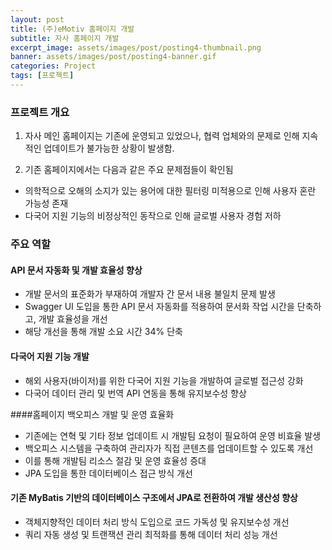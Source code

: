 ```yaml
---
layout: post
title: (주)eMotiv 홈페이지 개발
subtitle: 자사 홈페이지 개발
excerpt_image: assets/images/post/posting4-thumbnail.png
banner: assets/images/post/posting4-banner.gif
categories: Project
tags: [프로젝트]
---
```


### 프로젝트 개요
1. 자사 메인 홈페이지는 기존에 운영되고 있었으나, 협력 업체와의 문제로 인해 지속적인 업데이트가 불가능한 상황이 발생함.


2. 기존 홈페이지에서는 다음과 같은 주요 문제점들이 확인됨
- 의학적으로 오해의 소지가 있는 용어에 대한 필터링 미적용으로 인해 사용자 혼란 가능성 존재
- 다국어 지원 기능의 비정상적인 동작으로 인해 글로벌 사용자 경험 저하

### 주요 역할
#### API 문서 자동화 및 개발 효율성 향상
- 개발 문서의 표준화가 부재하여 개발자 간 문서 내용 불일치 문제 발생
- Swagger UI 도입을 통한 API 문서 자동화를 적용하여 문서화 작업 시간을 단축하고, 개발 효율성을 개선
- 해당 개선을 통해 개발 소요 시간 34% 단축
#### 다국어 지원 기능 개발
- 해외 사용자(바이저)를 위한 다국어 지원 기능을 개발하여 글로벌 접근성 강화
- 다국어 데이터 관리 및 번역 API 연동을 통해 유지보수성 향상 

####홈페이지 백오피스 개발 및 운영 효율화
- 기존에는 연혁 및 기타 정보 업데이트 시 개발팀 요청이 필요하여 운영 비효율 발생
- 백오피스 시스템을 구축하여 관리자가 직접 콘텐츠를 업데이트할 수 있도록 개선
- 이를 통해 개발팀 리소스 절감 및 운영 효율성 증대
- JPA 도입을 통한 데이터베이스 접근 방식 개선

#### 기존 MyBatis 기반의 데이터베이스 구조에서 JPA로 전환하여 개발 생산성 향상
- 객체지향적인 데이터 처리 방식 도입으로 코드 가독성 및 유지보수성 개선
- 쿼리 자동 생성 및 트랜잭션 관리 최적화를 통해 데이터 처리 성능 개선

